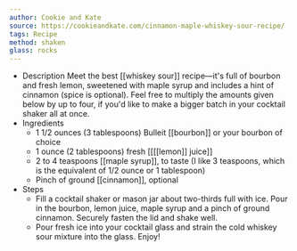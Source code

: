 ```yaml
---
author: Cookie and Kate
source: https://cookieandkate.com/cinnamon-maple-whiskey-sour-recipe/
tags: Recipe
method: shaken
glass: rocks
---
```


- Description
  Meet the best [[whiskey sour]] recipe—it's full of bourbon and fresh lemon, sweetened with maple syrup and includes a hint of cinnamon (spice is optional). Feel free to multiply the amounts given below by up to four, if you'd like to make a bigger batch in your cocktail shaker all at once.
- Ingredients
	- 1 1/2 ounces (3 tablespoons) Bulleit [[bourbon]] or your bourbon of choice
	- 1 ounce (2 tablespoons) fresh [[[[lemon]] juice]]
	- 2 to 4 teaspoons [[maple syrup]], to taste (I like 3 teaspoons, which is the equivalent of 1/2 ounce or 1 tablespoon)
	- Pinch of ground [[cinnamon]], optional
- Steps
	- Fill a cocktail shaker or mason jar about two-thirds full with ice. Pour in the bourbon, lemon juice, maple syrup and a pinch of ground cinnamon. Securely fasten the lid and shake well.
	- Pour fresh ice into your cocktail glass and strain the cold whiskey sour mixture into the glass. Enjoy!
